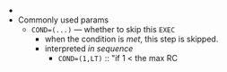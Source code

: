 -
- Commonly used params
	- `COND=(...)` — whether to skip this `EXEC`
		- when the condition is _met_, this step is skipped.
		- interpreted _in sequence_
			- `COND=(1,LT)` :: "if 1 < the max RC